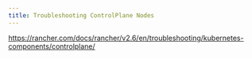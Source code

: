 ```yaml
---
title: Troubleshooting ControlPlane Nodes
---
```


https://rancher.com/docs/rancher/v2.6/en/troubleshooting/kubernetes-components/controlplane/